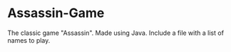# Assassin-Game
The classic game "Assassin". Made using Java. Include a file with a list of names to play.
